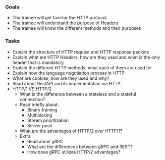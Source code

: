### Goals
- The trainee will get familiar the HTTP protocol
- The trainee will understand the purpose of Headers
- The trainee will know the different methods and their purposes

### Tasks
- Explain the structure of HTTP request and HTTP response packets
- Explain what are HTTP Headers, how are they used and what is the only header that is mandatory
- Explain the different HTTP methods, what each of them are used for
- Explain how the language negotiation process in HTTP
- What are cookies, how are they used and why?
- Read about RestAPI and its implementation via HTTP
- HTTP/1 VS HTTP/2
    - What is the difference between a stateless and a stateful connection?
    - Read briefly about:
        - Binary framing
        - Multiplexing
        - Stream prioritization
        - Server push
    - What are the advantages of HTTP/2 over HTTP/1?
    - Extra
        - Read about gRPC
        - What are the differences between gRPC and REST?
        - How does gRPC utilizes HTTP/2 advantages?

